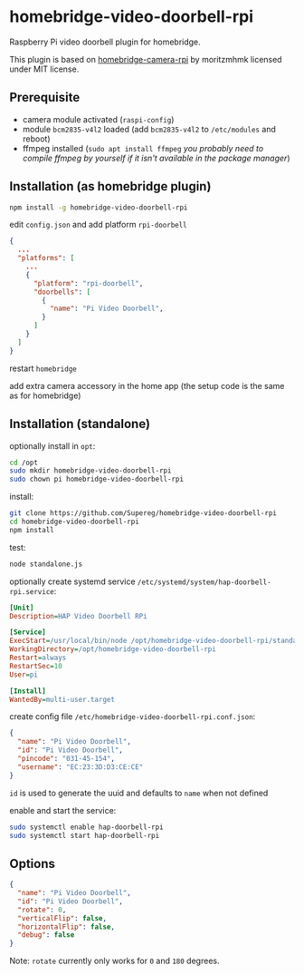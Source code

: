 # homebridge-video-doorbell-rpi
Raspberry Pi video doorbell plugin for homebridge.

This plugin is based on [homebridge-camera-rpi](https://github.com/moritzmhmk/homebridge-camera-rpi) by moritzmhmk
licensed under MIT license.

## Prerequisite

* camera module activated (`raspi-config`)
* module `bcm2835-v4l2` loaded (add `bcm2835-v4l2` to `/etc/modules` and reboot)
* ffmpeg installed (`sudo apt install ffmpeg` _you probably need to compile ffmpeg by yourself if it isn't available
 in the package manager_)

## Installation (as homebridge plugin)

```bash
npm install -g homebridge-video-doorbell-rpi
```

edit ``config.json`` and add platform ``rpi-doorbell``

```json
{
  ...
  "platforms": [
    ...
    {
      "platform": "rpi-doorbell",
      "doorbells": [
        {
          "name": "Pi Video Doorbell",
        }
      ]
    }
  ]
}
```

restart `homebridge`

add extra camera accessory in the home app (the setup code is the same as for homebridge)

## Installation (standalone)

optionally install in `opt`:

```bash
cd /opt
sudo mkdir homebridge-video-doorbell-rpi
sudo chown pi homebridge-video-doorbell-rpi
```

install:

```bash
git clone https://github.com/Supereg/homebridge-video-doorbell-rpi
cd homebridge-video-doorbell-rpi
npm install
```

test:

```bash
node standalone.js
```

 optionally create systemd service `/etc/systemd/system/hap-doorbell-rpi.service`:
 
 ```ini
[Unit]
Description=HAP Video Doorbell RPi

[Service]
ExecStart=/usr/local/bin/node /opt/homebridge-video-doorbell-rpi/standalone.js -c /etc/homebridge-video-doorbell-rpi.conf.json
WorkingDirectory=/opt/homebridge-video-doorbell-rpi
Restart=always
RestartSec=10
User=pi

[Install]
WantedBy=multi-user.target
 ```
 
 create config file `/etc/homebridge-video-doorbell-rpi.conf.json`:

```json
{
  "name": "Pi Video Doorbell",
  "id": "Pi Video Doorbell",
  "pincode": "031-45-154",
  "username": "EC:23:3D:D3:CE:CE"
}
```

`id` is used to generate the uuid and defaults to `name` when not defined
 
 enable and start the service:
 
 ```bash
sudo systemctl enable hap-doorbell-rpi
sudo systemctl start hap-doorbell-rpi
```

## Options
```json
{
  "name": "Pi Video Doorbell",
  "id": "Pi Video Doorbell",
  "rotate": 0,
  "verticalFlip": false,
  "horizontalFlip": false,
  "debug": false
}
```

Note: `rotate` currently only works for `0` and `180` degrees.
